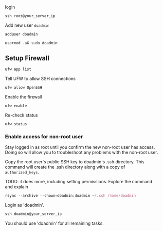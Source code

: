 login

```js
ssh root@your_server_ip
```

Add new user `doadmin`

```js
adduser doadmin
```

```js
usermod -aG sudo doadmin
```

## Setup Firewall

```js
ufw app list
```

Tell UFW to allow SSH connections

```js
ufw allow OpenSSH
```

Enable the firewall

```js
ufw enable
```

Re-check status

```js
ufw status
```

### Enable access for non-root user

Stay logged in as root until you confirm the new non-root user has access. Doing so will allow you to troubleshoot any problems with the non-root user.

Copy the root user's public SSH key to doadmin's .ssh directory. This command will create the .ssh directory along with a copy of `authorized_keys`.

TODO: it does more, including setting permissions. Explore the command and explain

```js
rsync --archive --chown=doadmin:doadmin ~/.ssh /home/doadmin

```

Login as 'doadmin'.

```js
ssh doadmin@your_server_ip
```

You should use 'doadmin' for all remaining tasks.
